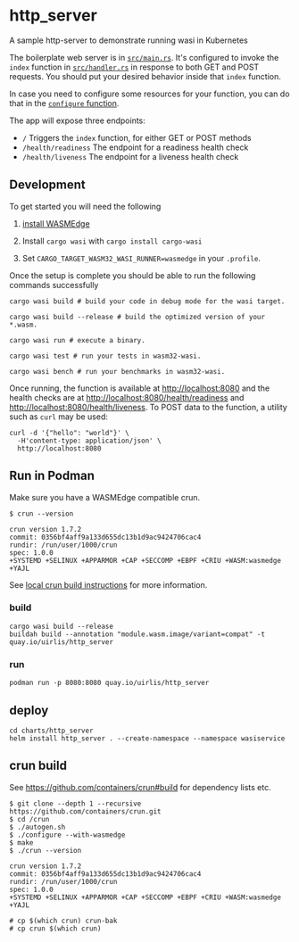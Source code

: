 # http_server

A sample http-server to demonstrate running wasi in Kubernetes

The boilerplate web server is in [`src/main.rs`](./src/main.rs). It's configured to invoke the `index`
function in [`src/handler.rs`](./src/handler.rs) in response to both
GET and POST requests. You should put your desired behavior inside
that `index` function.

In case you need to configure some resources for your function, you can do that in the [`configure` function](./src/config.rs).

The app will expose three endpoints:

  * `/` Triggers the `index` function, for either GET or POST methods
  * `/health/readiness` The endpoint for a readiness health check
  * `/health/liveness` The endpoint for a liveness health check

## Development

To get started you will need the following

1. [install WASMEdge](https://wasmedge.org/book/en/quick_start/install.html)

2. Install `cargo wasi` with `cargo install cargo-wasi`

3. Set `CARGO_TARGET_WASM32_WASI_RUNNER=wasmedge` in your `.profile`.


Once the setup is complete you should be able to run the following commands successfully
```shell script
cargo wasi build # build your code in debug mode for the wasi target.

cargo wasi build --release # build the optimized version of your *.wasm.

cargo wasi run # execute a binary.

cargo wasi test # run your tests in wasm32-wasi.

cargo wasi bench # run your benchmarks in wasm32-wasi.
```

Once running, the function is available at <http://localhost:8080> and
the health checks are at <http://localhost:8080/health/readiness> and
<http://localhost:8080/health/liveness>. To POST data to the function,
a utility such as `curl` may be used:

```console
curl -d '{"hello": "world"}' \
  -H'content-type: application/json' \
  http://localhost:8080
```


## Run in Podman

Make sure you have a WASMEdge compatible crun.

```
$ crun --version

crun version 1.7.2
commit: 0356bf4aff9a133d655dc13b1d9ac9424706cac4
rundir: /run/user/1000/crun
spec: 1.0.0
+SYSTEMD +SELINUX +APPARMOR +CAP +SECCOMP +EBPF +CRIU +WASM:wasmedge +YAJL
```
See [local crun build instructions](#crun-build) for more information.


### build
```
cargo wasi build --release
buildah build --annotation "module.wasm.image/variant=compat" -t quay.io/uirlis/http_server
```

### run

```
podman run -p 8080:8080 quay.io/uirlis/http_server
```


## deploy

```
cd charts/http_server
helm install http_server . --create-namespace --namespace wasiservice
```


## crun build

See https://github.com/containers/crun#build for dependency lists etc.

```
$ git clone --depth 1 --recursive https://github.com/containers/crun.git
$ cd /crun
$ ./autogen.sh
$ ./configure --with-wasmedge
$ make
$ ./crun --version

crun version 1.7.2
commit: 0356bf4aff9a133d655dc13b1d9ac9424706cac4
rundir: /run/user/1000/crun
spec: 1.0.0
+SYSTEMD +SELINUX +APPARMOR +CAP +SECCOMP +EBPF +CRIU +WASM:wasmedge +YAJL

# cp $(which crun) crun-bak
# cp crun $(which crun)
```